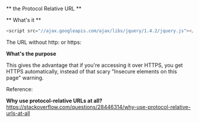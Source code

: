** the Protocol Relative URL **

** What's it **


```javascript
<script src="//ajax.googleapis.com/ajax/libs/jquery/1.4.2/jquery.js"></script>
```
The URL without http: or https:

**What's the purpose**

This gives the advantage that if you're accessing it over HTTPS, you get HTTPS automatically, instead of that scary "Insecure elements on this page" warning.

Reference:

**Why use protocol-relative URLs at all?** https://stackoverflow.com/questions/28446314/why-use-protocol-relative-urls-at-all